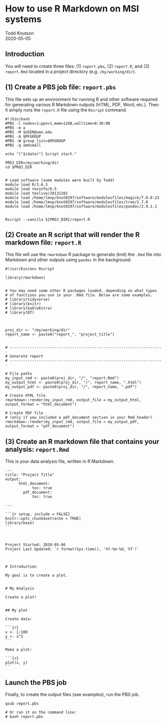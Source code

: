 # How to use R Markdown on MSI systems

Todd Knutson  
2020-05-05  



## Introduction

You will need to create three files: (1) `report.pbs`, (2) `report.R`, and (3) `report.Rmd` located in a project directory (e.g. `/my/working/dir`).


## (1) Create a PBS job file: `report.pbs`

This file sets up an environment for running R and other software required for generating various R Markdown outputs (HTML, PDF, Word, etc.). Then it simply runs the `report.R` file using the `Rscript` command.



	#!/bin/bash
	#PBS -l nodes=1:ppn=1,mem=12GB,walltime=0:30:00
	#PBS -m a
	#PBS -M $USER@umn.edu
	#PBS -A $MYGROUP 
	#PBS -W group_list=$MYGROUP
	#PBS -q amdsmall
	
	echo "["$(date)"] Script start."
	
	PROJ_DIR=/my/working/dir
	cd $PROJ_DIR
	
	
	# Load software (some modules were built by Todd)
	module load R/3.6.3  
	module load texinfo/6.5  
	module load texlive/20131202  
	module load /home/lmnp/knut0297/software/modulesfiles/magick/7.0.8-23
	module load /home/lmnp/knut0297/software/modulesfiles/tree/1.7.0
	module load /home/lmnp/knut0297/software/modulesfiles/pandoc/2.9.1.1
	
	
	Rscript --vanilla ${PROJ_DIR}/report.R



## (2) Create an R script that will render the R markdown file: `report.R`

This file will use the `rmarkdown` R package to generate (knit) the `.Rmd` file into Markdown and other outputs using `pandoc` in the background. 


    #!/usr/bin/env Rscript
    
    library(rmarkdown)
    
    
    # You may need some other R packages loaded, depending on what types 
    # of functions you use in your .Rmd file. Below are some examples.
    # library(tidyverse)
    # library(knitr)
    # library(kableExtra)
    # library(DT)
    
    
    
    proj_dir <- "/my/working/dir"
    report_name <- paste0("report_", "project_title")
    
    
    # ---------------------------------------------------------------------
    # Generate report
    # ---------------------------------------------------------------------
    
    # File paths
    my_input_rmd <- paste0(proj_dir, "/", "report.Rmd")
    my_output_html <- paste0(proj_dir, "/", report_name, ".html")
    my_output_pdf <- paste0(proj_dir, "/", report_name, ".pdf")
    
    # Create HTML file
    rmarkdown::render(my_input_rmd, output_file = my_output_html, output_format = "html_document")
    
    # Create PDF file 
    # (only if you included a pdf_document section in your Rmd header)
    rmarkdown::render(my_input_rmd, output_file = my_output_pdf, output_format = "pdf_document")


    
    
    





## (3) Create an R markdown file that contains your analysis: `report.Rmd`

This is your data analysis file, written in R Markdown. 



    ---
    title: "Project Title"
    output:
          html_document:
                toc: true
            pdf_document:
                toc: true

    ---
    
    ```{r setup, include = FALSE}
    knitr::opts_chunk$set(echo = TRUE)
    library(base)
    ```
    
    
    
    Project Started: 2020-05-06  
    Project Last Updated: `r format(Sys.time(), '%Y-%m-%d, %T')`
    
    
    
    # Introduction  
    
    My goal is to create a plot.
    
    
    # My Analysis
    
    Create a plot!  
    
    
    ## My plot
    
    Create data:
    
    ```{r}
    x <- 1:100
    y <- x^2
    ```
    
    Make a plot:
    
    ```{r}
    plot(x, y)
    ```
    
    
    
    
    
## Launch the PBS job

Finally, to create the output files (see examples), run the PBS job.

```
qsub report.pbs

# Or run it on the command line:
# bash report.pbs
```

